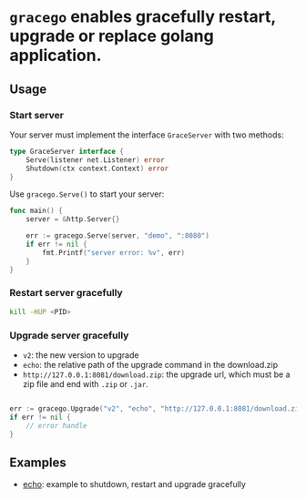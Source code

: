 # `gracego` enables gracefully restart, upgrade or replace golang application.

## Usage

### Start server
Your server must implement the interface `GraceServer` with two methods:
```go
type GraceServer interface {
	Serve(listener net.Listener) error
	Shutdown(ctx context.Context) error
}
```

Use `gracego.Serve()` to start your server:
```go
func main() {
	server = &http.Server{}

	err := gracego.Serve(server, "demo", ":8080")
	if err != nil {
		fmt.Printf("server error: %v", err)
	}
}
```

### Restart server gracefully

```bash
kill -HUP <PID>
```

### Upgrade server gracefully

- `v2`: the new version to upgrade
- `echo`: the relative path of the upgrade command in the download.zip
- `http://127.0.0.1:8081/download.zip`: the upgrade url, which must be a zip file and end with `.zip` or `.jar`.
```go

err := gracego.Upgrade("v2", "echo", "http://127.0.0.1:8081/download.zip")
if err != nil {
    // error handle
}
```

## Examples

- [echo](examples/echo/README.md): example to shutdown, restart and upgrade gracefully
